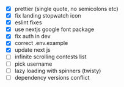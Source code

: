- [x] prettier (single quote, no semicolons etc)
- [x] fix landing stopwatch icon
- [x] eslint fixes
- [x] use nextjs google font package
- [x] fix auth in dev
- [x] correct .env.example
- [x] update next js
- [ ] infinite scrolling contests list
- [ ] pick username
- [ ] lazy loading with spinners (twisty)
- [ ] dependency versions conflict
